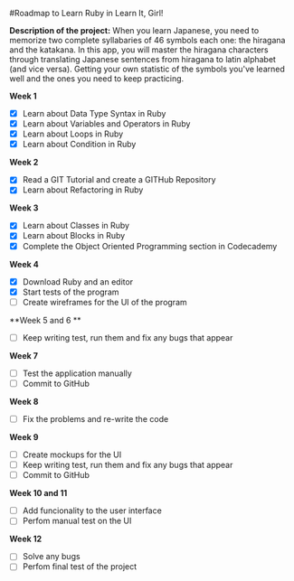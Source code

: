 #Roadmap to Learn Ruby in Learn It, Girl!

**Description of the project:** 
When you learn Japanese, you need to memorize two complete syllabaries of 46 symbols each one: the hiragana and the katakana. In this app, you will master the hiragana characters through translating Japanese sentences from hiragana to latin alphabet (and vice versa). Getting your own statistic of the symbols you've learned well and the ones you need to keep practicing.

**Week 1**
- [x] Learn about Data Type Syntax in Ruby
- [x] Learn about Variables and Operators in Ruby
- [x] Learn about Loops in Ruby
- [x] Learn about Condition in Ruby

**Week 2**
- [x] Read a GIT Tutorial and create a GITHub Repository
- [x] Learn about Refactoring in Ruby

**Week 3**
- [x] Learn about Classes in Ruby
- [x] Learn about Blocks in Ruby
- [x] Complete the Object Oriented Programming section in Codecademy

**Week 4**
- [x] Download Ruby and an editor
- [x] Start tests of the program
- [ ] Create wireframes for the UI of the program

**Week 5 and 6 **
- [ ] Keep writing test, run them and fix any bugs that appear

**Week 7**
- [ ] Test the application manually
- [ ] Commit to GitHub

**Week 8**
- [ ] Fix the problems and re-write the code

**Week 9**
- [ ] Create mockups for the UI
- [ ] Keep writing test, run them and fix any bugs that appear
- [ ] Commit to GitHub

**Week 10 and 11**
- [ ] Add funcionality to the user interface
- [ ] Perfom manual test on the UI

**Week 12**
- [ ] Solve any bugs
- [ ] Perfom final test of the project
